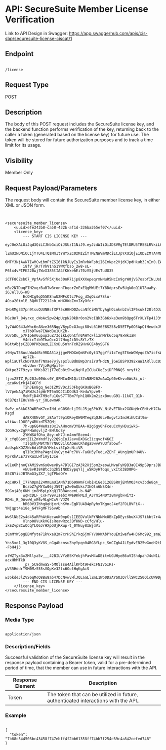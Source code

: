 # API: SecureSuite Member License Verification

Link to API Design in Swagger: https://app.swaggerhub.com/apis/cis-sbp/securesuite-license-ciscat/1

## Endpoint

```

/license

```

## Request Type
POST

## Description
The body of this POST request includes the SecureSuite license key, and the backend function performs verification of the key, returning back to the caller a token (generated based on the license key) for future use. The token will be stored for future authorization purposes and to track a time limit for its usage.

## Visibility
Member Only

## Request Payload/Parameters
The request body will contain the SecureSuite member license key, in either XML or JSON form.

## 

```

<securesuite_member_license>
    <uuid>efe343b8-ca58-432b-af1d-336ba365ef07</uuid>
    <license_key>
        --- START CIS LICENSE KEY ---
        eyJ0eXAiOiJqd3QiLCJhbGciOiJSUzI1NiJ9.eyJzdWIiOiJDSVMgTElDRU5TRSBLRVkiLCJqdGkiOiJ
        lZmUzNDNiOC1jYTU4LTQzMmItYWYxZC0zMzZiYTM2NWVmMDciLCJpYXQiOjE1ODEzMTA4MDAsImV4cCI
        6MTY3NjAwNTIwMCwibmFtZSI6IkNJUyIsImRvbWFpbiI6ImNpc2VjdXJpdHkub3JnIn0.EW1DFihmKx0
        i8fV_jRrTVhV1nS1YWXfbso_2w8-sL-P6lx4vPIPK220wj7WvX385tIA4fKWxehEi70zVSjUEsTuUO35
        iCTF8CZsbO7_VpfAvSfF5XjUe30nR7ijp8XXXepeqrmNNuR5HcIn9grW0jVS7osbfINLUsDpnrbKre89
        nBz2NTDuqFTH2xqrBaBTwBronnTbqorZmExEQgMWUEt7Y8DdprsEw5Ugk0oQ1UT8uaMy-iGJellUS-WB
        EcOHIg0qO55K8nwU2MFsQtc7Fog_dXqQixA7Slu-4Osa20imlB_3QdK1T221Job_mHXHWaZmxIXyOfcr
        1HoRMg337pn9tsuQUUNBsfXF75xHBHDOZucaNfCiMSTbyAghOLnknb2nl3P6sukf28l4DJargqo9wMEM
        hGzOn7_84yrxx_cWoAc5pw24pUzpN20kDr0on2VcIQk3Gb6xke3em9bQpg6TrXLYFp4iJ3tsd6pAardK
        1y7WAO64JaWhc6eANve36RNqgV8ypDcGJogi88vL61H6E8S258zD5ETPpGO5ApQfHewdxJVGTR_Ql4zj
        xJlbDTwa7ENWdBe1UKZb-xU75Du_p7PIp6A6upupzuZ73qikLqOnCfn0AWYcFliznMrk6c5q79xWkIaN
        V4dicTib9ThaQccXl7HxgJiDVs8Ylz7X-kGttAbjsCZBD0PKbQezLZCKxDu5nYnTxRZ9Hv6CE4bySGT6
        z9HywT58uuLWu4dBc9RDA51zjjgePMDXmQmNFc0yt37ggYfi1cTeg5T6eWGWyqoZh7icfsWO6YFX9v00
        Wp7Zk-WpliaUTlcNDYUJmf7NXae7yjyspxluBdUBWp3rsiYUfHdzN_jGeiBSP0392xWWIARlluCUxWzh
        vbvUov-7VjzRgMpife-GNtpe37F9zyu_VMKsB2ljT7eEb8tShwjNgHlyICUaCUqEsjDFPRNQS_nryft2
        fjox2STZ_Rp20Ju00Wcs0Y_0FMIu4M1Qit37mN8M262wAwXpG0vKkvu0Ws8i_ut-_qcaKw1rkj4I4CFd
        TihJEnBgq_Ge3IZM5VDcJ53FbgGK9sBGBFX-lV7peNAq7iRWJsJspWrMT6nSQJIiDOdk3-KedwYpve9-
        MeNFjD4KTM9cFu1GwS7TTBm7fph1Q0k2m2izxBouuG91-11kGT_Q1k-9CB7QzlE8uYmn-yr_jULewmAR
        -SwPz_mSkkO3DWBFmK7cnIHd_dG0S0eljISLJ5jqSPb3V_Ni8vETDbx2GGKqMrCENtzH7Ck4IT8-Rsgd
        dABX4UNvGT_zEAoTt9p1OReyOW6MTeqZqQJ6Lv0wgvtzImdHihUCdt9m-wltAw-1DUEFy4BKzdT5ZQMj
        7h-upGQ4We0szOxIvAHncmV3YBAA-H2g6gy0hFceuCxVyHDuiwkS-IQG9cyx2gFFHaAqvljZ-BHlUoEy
        2YKWSAfOhu_8ey-oh7J-m4mnfBcem4-X_cYqBGpmtZILZmYmdf1y22Q9gInJ2evvBXOGcIicqvof4KOZ
        TIlqmhyM9tYNrrNGQv1lOAGWoCKhBga5wvAYU3fabowf-AoUspNXOZZNc6diGP4hYMxLsi5IpXcNiiVR
        gTIRc3MhaPAgnIXyGyjm4Pc7HV-Fa6H5yTudLvZEhF_AUngQmUPH4UV-PprKkALE7zYRuILHfiAy1JIe
        wC1e6hjnoQYAMi9vm6y8wevDy47DlGI7zA3k2Xj5pm2xeowLMvaFyN9B3aOE49pS9prsJBX5ISl_siMT
        vEUSvRI84Btc3q2h5INKDSypqYlj_wSRDyHToqs_vxItd3BD0PG-85ZBYicJBTRmG3yZX7_tgTPkdOYv
        AqCHRxl_I77hOpmi24MmLmUIANh71D699WmFCvbiHiGe3126BSRmjEMhMOJ4cv3bde8q4__tfWd1f01n
        BczbZ7gMYXw06jJ59Tjp2w0nQbks7IhQlm6NSX4n-59Gnj40j6KM_jn8M6pLpXgQ1TBRWnoemL-b-N4P
        wqHcDLF_CxFr99vIsebx7We9KkMLd_AJrmi4N0Yz8mvgbFHiYz-RDHi_B_DAvwW_mE6v9LgHCxVrVJZ9
        bR60V3IhhqOeHjxrUhKVm-EgDlU4B4pRyhxTKgucJ4ef2FOLBVFiX--YNjqpt4e18e_G4YFgMFTS6vAb
        WwSlNbE2s4d45aRPhAtKecwuK0mpOs1IEEDVulkPYNbNMx8BkZpDEyc6buX4JS7ikbt7r4apOnbARO06
        Xlnp08VuXkVGIsRoawRzoJBfHND-cCfqVHlu-ikEZvpBCwQCqYLQ6JrHXpQUjRXup-t_0YNuy8IWjdVi
        -zCmMYWSpgBBNfyta71kVxa82m7crHShIrkqGjmFYV8KWAbPYouEmiwefw4H36Mc992_sma2OU_tPVCh
        Yns5xo1_3gI0Q3yKV8S_nGgAbcnsuZnyYpqn04RG8YLpc_SmCZgkA1LEydvEB25wGoeH2tDF--FbH4j3
        xtWZTyx3xZMllya5v___42BILVYzBSKYebjhPavM4wDEitvUGUHyeB6uVIShdpahJ4uN1L-acxHhMTkD
        _p7_5C9dmwaS-bMOlssu4AilKPbt9FekCFNIV5IRs-pV35HddrT9M0MzS55sVOpKv32lx6OolHqKgAiS
        wJokdeJlZVS6qMoQ8Bu8ab47DCNvwvHlJQLaaLlZmL1Wb0DaAYSOZQ7llSWC250QicUW9DgS2gjPvsJ4
        --- END CIS LICENSE KEY ---
    </license_key>
</securesuite_member_license>

```

## Response Payload
### Media Type

```

application/json

```

### Description/Fields
Successful validation of the SecureSuite license key will result in the response payload containing a Bearer token, valid for a pre-determined period of time, that the member can use in future interactions with the API.

| Response Element      | Description |
| ----------------------|------------ |
| Token | The token that can be utilized in future, authenticated interactions with the API.. |

### Example
```

{
  "token": "7b68c544503bc43458f747ebff4f2bb61358ff74bb7f254e39c4a842cefed748"
}

```
 